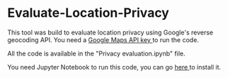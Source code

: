 # Evaluate-Location-Privacy
This tool was build to evaluate location privacy using Google's reverse geocoding API. You need a [ Google Maps API key ]( https://developers.google.com/maps/documentation/geocoding/cloud-setup ) to run the code.

All the code is available in the "Privacy evaluation.ipynb" file.

You need Jupyter Notebook to run this code, you can go [ here ]( https://jupyter.org/install ) to install it.
